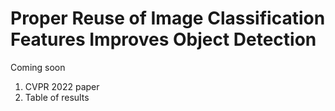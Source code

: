 # Proper Reuse of Image Classification Features Improves Object Detection

Coming soon
1. CVPR 2022 paper
2. Table of results